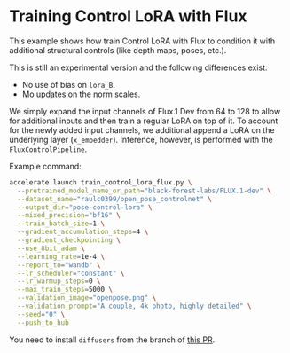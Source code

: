 # Training Control LoRA with Flux

This example shows how train Control LoRA with Flux to condition it with additional structural controls (like depth maps, poses, etc.). 

This is still an experimental version and the following differences exist:

* No use of bias on `lora_B`.
* Mo updates on the norm scales.

We simply expand the input channels of Flux.1 Dev from 64 to 128 to allow for additional inputs and then train a regular LoRA on top of it. To account for the newly added input channels, we additional append a LoRA on the underlying layer (`x_embedder`). Inference, however, is performed with the `FluxControlPipeline`. 

Example command:

```bash
accelerate launch train_control_lora_flux.py \
  --pretrained_model_name_or_path="black-forest-labs/FLUX.1-dev" \
  --dataset_name="raulc0399/open_pose_controlnet" \
  --output_dir="pose-control-lora" \
  --mixed_precision="bf16" \
  --train_batch_size=1 \
  --gradient_accumulation_steps=4 \
  --gradient_checkpointing \
  --use_8bit_adam \
  --learning_rate=1e-4 \
  --report_to="wandb" \
  --lr_scheduler="constant" \
  --lr_warmup_steps=0 \
  --max_train_steps=5000 \
  --validation_image="openpose.png" \
  --validation_prompt="A couple, 4k photo, highly detailed" \
  --seed="0" \
  --push_to_hub
```

You need to install `diffusers` from the branch of [this PR](https://github.com/huggingface/diffusers/pull/9999). 